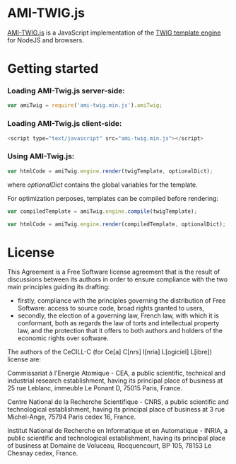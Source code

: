 AMI-TWIG.js
===========

[AMI-TWIG.js](http://www.cern.ch/ami/twig/) is a JavaScript implementation of the [TWIG template engine](http://twig.sensiolabs.org/) for NodeJS and browsers.


Getting started
===============

### Loading AMI-Twig.js server-side:

```javascript
var amiTwig = require('ami-twig.min.js').amiTwig;
```

### Loading AMI-Twig.js client-side:

```javascript
<script type="text/javascript" src="ami-twig.min.js"></script>
```

### Using AMI-Twig.js:

```javascript
var htmlCode = amiTwig.engine.render(twigTemplate, optionalDict);
```

where *optionalDict* contains the global variables for the template.

For optimization perposes, templates can be compiled before rendering:

```javascript
var compiledTemplate = amiTwig.engine.compile(twigTemplate);

var htmlCode = amiTwig.engine.render(compiledTemplate, optionalDict);
```

License
=======

This Agreement is a Free Software license agreement that is the result
of discussions between its authors in order to ensure compliance with
the two main principles guiding its drafting:

 * firstly, compliance with the principles governing the distribution
   of Free Software: access to source code, broad rights granted to
   users,
 * secondly, the election of a governing law, French law, with which
   it is conformant, both as regards the law of torts and
   intellectual property law, and the protection that it offers to
   both authors and holders of the economic rights over software.

The authors of the CeCILL-C (for Ce[a] C[nrs] I[nria] L[ogiciel] L[ibre])
license are:

Commissariat à l'Energie Atomique - CEA, a public scientific, technical
and industrial research establishment, having its principal place of
business at 25 rue Leblanc, immeuble Le Ponant D, 75015 Paris, France.

Centre National de la Recherche Scientifique - CNRS, a public scientific
and technological establishment, having its principal place of business
at 3 rue Michel-Ange, 75794 Paris cedex 16, France.

Institut National de Recherche en Informatique et en Automatique -
INRIA, a public scientific and technological establishment, having its
principal place of business at Domaine de Voluceau, Rocquencourt, BP
105, 78153 Le Chesnay cedex, France.
